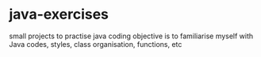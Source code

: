 # java-exercises
small projects to practise java coding
objective is to familiarise myself with Java codes, styles, class organisation, functions, etc
